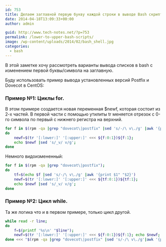 ```yaml
---
id: 753
title: Делаем заглавной первую букву каждой строки в выводе Bash скрипта
date: 2014-04-18T13:09:33+00:00
author: admin

guid: http://www.tech-notes.net/?p=753
permalink: /lower-to-upper-bash-scripts/
image: /wp-content/uploads/2014/02/bash_shell.jpg
categories:
  - bash
---
```

В этой заметке хочу рассмотреть варианты вывода списков в bash с изменением первой буквы/символа на заглавную.

Буду использовать пример вывода установленных версий Postfix и Dovecot в CentOS:

### Пример №1: Циклы for.

В этом примере создается новая переменная $newf, которая состоит из 2-х частей. В первой части с помощью утилиты tr меняется отрезок с 0-го символа по первый с нижнего регистра на верхний.

```bash
for f in $(rpm -qa |grep "dovecot\|postfix" |sed 's/-/\ v\./g' |awk '{print $1"_"$2}');
do
	newf=$(tr '[:lower:]' '[:upper:]' <<< ${f:0:1})${f:1};
	echo $newf |sed 's/_v/ v/g';
done
```


Немного видоизмененный:

```bash
for f in $(rpm -qa |grep "dovecot\|postfix");
do
	tf=$(echo $f |sed 's/-/\ v\./g' |awk '{print $1" "$2}')
	newf=$(tr '[:lower:]' '[:upper:]' <<< ${tf:0:1})${tf:1};
	echo $newf |sed 's/_v/ v/g';
done
```


<center>
  <div id="gads">
  </div>
</center>

### Пример №2: Цикл while.

Та же логика что и в первом примере, только цикл другой.

```bash
while read -r line;
do
	f=$(printf '%s\n' "$line");
	newf=$(tr '[:lower:]' '[:upper:]' <<< ${f:0:1})${f:1}; echo $newf;
done <<< "$(rpm -qa |grep "dovecot\|postfix" |sed 's/-/\ v\./g'|awk '{print $1" "$2}')"
```
